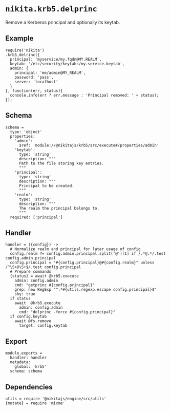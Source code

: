
# `nikita.krb5.delprinc`

Remove a Kerberos principal and optionally its keytab.

## Example

```
require('nikita')
.krb5_delrinc({
  principal: 'myservice/my.fqdn@MY.REALM',
  keytab: '/etc/security/keytabs/my.service.keytab',
  admin: {
    principal: 'me/admin@MY_REALM',
    password: 'pass',
    server: 'localhost'
  }
}, function(err, status){
  console.info(err ? err.message : 'Principal removed: ' + status);
});
```

## Schema

    schema =
      type: 'object'
      properties:
        'admin':
          $ref: 'module://@nikitajs/krb5/src/execute#/properties/admin'
        'keytab':
          type: 'string'
          description: """
          Path to the file storing key entries.
          """
        'principal':
          type: 'string'
          description: """
          Principal to be created.
          """
        'realm':
          type: 'string'
          description: """
          The realm the principal belongs to.
          """
      required: ['principal']

## Handler

    handler = ({config}) ->
      # Normalize realm and principal for later usage of config
      config.realm ?= config.admin.principal.split('@')[1] if /.*@.*/.test config.admin.principal
      config.principal = "#{config.principal}@#{config.realm}" unless /^\S+@\S+$/.test config.principal
      # Prepare commands
      {status} = await @krb5.execute
        admin: config.admin
        cmd: "getprinc #{config.principal}"
        grep: new RegExp "^.*#{utils.regexp.escape config.principal}$"
        shy: true
      if status
        await  @krb5.execute
          admin: config.admin
          cmd: "delprinc -force #{config.principal}"
      if config.keytab
        await @fs.remove
          target: config.keytab

## Export

    module.exports =
      handler: handler
      metadata:
        global: 'krb5'
      schema: schema

## Dependencies

    utils = require '@nikitajs/engine/src/utils'
    {mutate} = require 'mixme'
